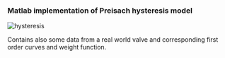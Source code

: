 ### Matlab implementation of Preisach hysteresis model

![hysteresis](https://github.com/danny-bit/preisach/assets/59084863/176cc603-d22f-4003-ae0d-fe4cf0770c72)

Contains also some data from a real world valve and corresponding first order curves and weight function.
